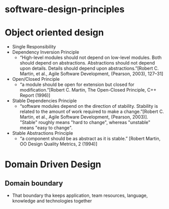 # software-design-principles

# Object oriented design
+ Single Responsibility
+ Dependency Inversion Principle
  -  “High-level modules should not depend on low-level modules. Both should depend on abstractions. Abstractions should not depend upon details.
      Details should depend upon abstractions.”[Robert C. Martin, et al., Agile Software Development, (Pearson, 2003), 127–31]
+ Open/Closed Principle
  -  “a module should be open for extension but closed for modification.”[Robert C. Martin, The Open-Closed Principle, C++ Report (1996)]
+ Stable Dependencies Principle
  - “software modules depend on the direction of stability. Stability is related to the amount of work required to make a change.”[Robert C. Martin, et al., Agile Software Development, (Pearson, 2003)]. "Stable" roughly means "hard to change", whereas "unstable" means "easy to change". 
+ Stable Abstractions Principle
  - “a component should be as abstract as it is stable.” [Robert Martin, OO Design Quality Metrics, 2 (1994)]


# Domain Driven Design
 ## Domain boundary
   - That boundary tha keeps application, team resources, language, knowledge and technologies together
